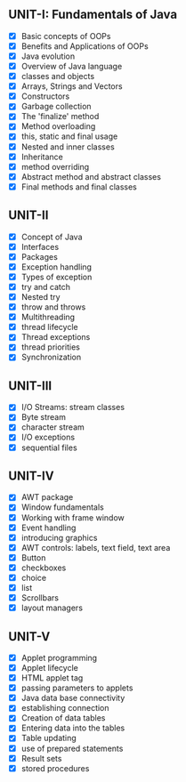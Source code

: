 
## UNIT-I: Fundamentals of Java
- [x] Basic concepts of OOPs 
- [x] Benefits and Applications of OOPs
- [x] Java evolution
- [x] Overview of Java language 
- [x] classes and objects
- [x] Arrays, Strings and Vectors
- [x] Constructors 
- [x] Garbage collection
- [x] The 'finalize' method
- [x] Method overloading 
- [x] this, static and final usage
- [x] Nested and inner classes
- [x] Inheritance 
- [x] method overriding
- [x] Abstract method and abstract classes
- [x] Final methods and final classes

## UNIT-II
- [x] Concept of Java 
- [x] Interfaces
- [x] Packages 
- [x] Exception handling
- [x] Types of exception 
- [x] try and catch
- [x] Nested try 
- [x] throw and throws
- [x] Multithreading
- [x] thread lifecycle
- [x] Thread exceptions 
- [x] thread priorities
- [x] Synchronization

## UNIT-III
- [x] I/O Streams: stream classes
- [x] Byte stream
- [x] character stream
- [x] I/O exceptions 
- [x] sequential files

## UNIT-IV
- [x] AWT package 
- [x] Window fundamentals
- [x] Working with frame window
- [x] Event handling 
- [x] introducing graphics
- [x] AWT controls: labels, text field, text area
- [x] Button 
- [x] checkboxes 
- [x] choice 
- [x] list
- [x] Scrollbars 
- [x] layout managers

## UNIT-V
- [x] Applet programming
- [x] Applet lifecycle
- [x] HTML applet tag 
- [x] passing parameters to applets
- [x] Java data base connectivity
- [x] establishing connection
- [x] Creation of data tables
- [x] Entering data into the tables
- [x] Table updating 
- [x] use of prepared statements
- [x] Result sets 
- [x] stored procedures
